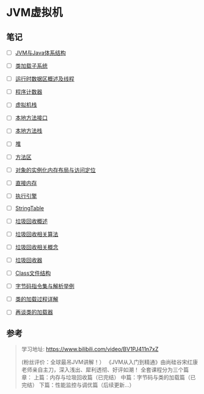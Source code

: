 # JVM虚拟机

## 笔记

- [ ] [JVM与Java体系结构](尚硅谷学习笔记/尚硅谷-宋红康-JVM虚拟机2020/01-JVM与Java体系结构.md)
- [ ] [类加载子系统](尚硅谷学习笔记/尚硅谷-宋红康-JVM虚拟机2020/02-类加载子系统.md)
- [ ] [运行时数据区概述及线程](尚硅谷学习笔记/尚硅谷-宋红康-JVM虚拟机2020/03-运行时数据区概述及线程.md)
- [ ] [程序计数器](尚硅谷学习笔记/尚硅谷-宋红康-JVM虚拟机2020/04-程序计数器.md)
- [ ] [虚拟机栈](尚硅谷学习笔记/尚硅谷-宋红康-JVM虚拟机2020/05-虚拟机栈.md)
- [ ] [本地方法接口](尚硅谷学习笔记/尚硅谷-宋红康-JVM虚拟机2020/06-本地方法接口.md)
- [ ] [本地方法栈](尚硅谷学习笔记/尚硅谷-宋红康-JVM虚拟机2020/07-本地方法栈.md)
- [ ] [堆](尚硅谷学习笔记/尚硅谷-宋红康-JVM虚拟机2020/08-堆.md)
- [ ] [方法区](尚硅谷学习笔记/尚硅谷-宋红康-JVM虚拟机2020/09-方法区.md)
- [ ] [对象的实例化内存布局与访问定位](尚硅谷学习笔记/尚硅谷-宋红康-JVM虚拟机2020/10-对象的实例化内存布局与访问定位.md)
- [ ] [直接内存](尚硅谷学习笔记/尚硅谷-宋红康-JVM虚拟机2020/11-直接内存.md)
- [ ] [执行引擎](尚硅谷学习笔记/尚硅谷-宋红康-JVM虚拟机2020/12-执行引擎.md)
- [ ] [StringTable](尚硅谷学习笔记/尚硅谷-宋红康-JVM虚拟机2020/13-StringTable.md)
- [ ] [垃圾回收概述](尚硅谷学习笔记/尚硅谷-宋红康-JVM虚拟机2020/14-垃圾回收概述.md)
- [ ] [垃圾回收相关算法](尚硅谷学习笔记/尚硅谷-宋红康-JVM虚拟机2020/15-垃圾回收相关算法.md)
- [ ] [垃圾回收相关概念](尚硅谷学习笔记/尚硅谷-宋红康-JVM虚拟机2020/16-垃圾回收相关概念.md)
- [ ] [垃圾回收器](尚硅谷学习笔记/尚硅谷-宋红康-JVM虚拟机2020/17-垃圾回收器.md)
- [ ] [Class文件结构](尚硅谷学习笔记/尚硅谷-宋红康-JVM虚拟机2020/18-Class文件结构.md)
- [ ] [字节码指令集与解析举例](尚硅谷学习笔记/尚硅谷-宋红康-JVM虚拟机2020/19-字节码指令集与解析举例.md)
- [ ] [类的加载过程详解](尚硅谷学习笔记/尚硅谷-宋红康-JVM虚拟机2020/20-类的加载过程详解.md)
- [ ] [再谈类的加载器](尚硅谷学习笔记/尚硅谷-宋红康-JVM虚拟机2020/21-再谈类的加载器.md)





## 参考

> 学习地址: https://www.bilibili.com/video/BV1PJ411n7xZ
>
> (粉丝评价：全球最吊JVM讲解！） 《JVM从入门到精通》由尚硅谷宋红康老师亲自主刀，深入浅出、犀利透彻、好评如潮！ 全套课程分为三个篇章： 上篇：内存与垃圾回收篇（已完结） 中篇：字节码与类的加载篇（已完结） 下篇：性能监控与调优篇（后续更新…）
>

